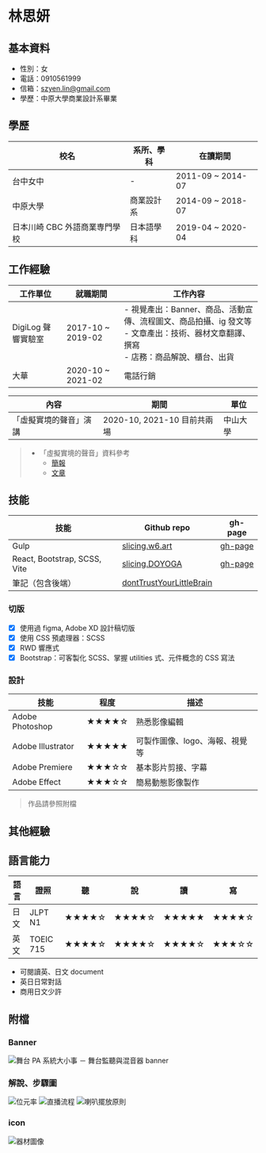 # 林思妍
## 基本資料
- 性別：女
- 電話：0910561999
- 信箱：szyen.lin@gmail.com
- 學歷：中原大學商業設計系畢業

## 學歷
|校名|系所、學科|在讀期間|
|-|-|-|
|台中女中|-|2011-09 ~ 2014-07|
|中原大學|商業設計系|2014-09 ~ 2018-07|
|日本川崎 CBC 外語商業専門學校|日本語學科|2019-04 ~ 2020-04|


## 工作經驗
|工作單位|就職期間|工作內容|
|-|-|-|
|DigiLog 聲響實驗室|2017-10 ~ 2019-02|- 視覺產出：Banner、商品、活動宣傳、流程圖文、商品拍攝、ig 發文等<br/>- 文章產出：技術、器材文章翻譯、撰寫<br />- 店務：商品解說、櫃台、出貨|
|大華|2020-10 ~ 2021-02|電話行銷|

|內容|期間|單位|
|-|-|-|
|「虛擬實境的聲音」演講|2020-10, 2021-10 目前共兩場|中山大學|

>- 「虛擬實境的聲音」資料參考
>	- [簡報](https://www.slideshare.net/secret/jmttqIPxo5Oqiw)
>	- [文章](https://digilog.tw/posts/1188)


## 技能
|技能|Github repo|gh-page|
|-|-|-|
|Gulp|[slicing.w6.art](https://github.com/Szyln/slicing.w6.art/)|[gh-page](https://szyln.github.io/slicing.w6.art/)|
|React, Bootstrap, SCSS, Vite|[slicing.DOYOGA](https://github.com/Szyln/slicing.DOYOGA) |[gh-page](https://szyln.github.io/slicing.DOYOGA/)|
|筆記（包含後端）|[dontTrustYourLittleBrain](https://github.com/Szyln/dontTrustYourLittleBrain) ||

### 切版
- [x] 使用過 figma, Adobe XD 設計稿切版
- [x] 使用 CSS 預處理器：SCSS
- [x] RWD 響應式
- [x] Bootstrap：可客製化 SCSS、掌握 utilities 式、元件概念的 CSS 寫法

### 設計
|技能|程度|描述|
|-|-|-|
|Adobe Photoshop|★★★★☆|熟悉影像編輯|
|Adobe Illustrator|★★★★★|可製作圖像、logo、海報、視覺等|
|Adobe Premiere|★★★☆☆|基本影片剪接、字幕|
|Adobe Effect|★★★☆☆|簡易動態影像製作|
> 作品請參照附檔

## 其他經驗



## 語言能力
|語言|證照|聽|說|讀|寫|
|---|----|--|-|-|-|
|日文|JLPT N1|★★★★☆|★★★★☆|★★★★★|★★★★☆|
|英文|TOEIC 715|★★★★☆|★★★★☆|★★★★☆|★★★☆☆|

- 可閱讀英、日文 document
- 英日日常對話
- 商用日文少許


## 附檔
### Banner
![舞台 PA 系統大小事 － 舞台監聽與混音器 banner](https://dywzyq1lym3hh.cloudfront.net/uploads/post/cover/1158/%E8%88%9E%E5%8F%B0%E7%9B%A3%E8%81%BD%E5%A4%A7%E5%B0%8F%E4%BA%8B.png)
### 解說、步驟圖
![位元率](https://dywzyq1lym3hh.cloudfront.net/uploads/ckeditor/pictures/3134/content____.jpg)
![直播流程](https://digilog.tw/uploads/ckeditor/pictures/2791/content________-02.png)
![喇叭擺放原則](https://digilog.tw/uploads/ckeditor/pictures/3065/content____________.png)
### icon
![器材圖像](https://dywzyq1lym3hh.cloudfront.net/uploads/ckeditor/pictures/3025/content____.png)

